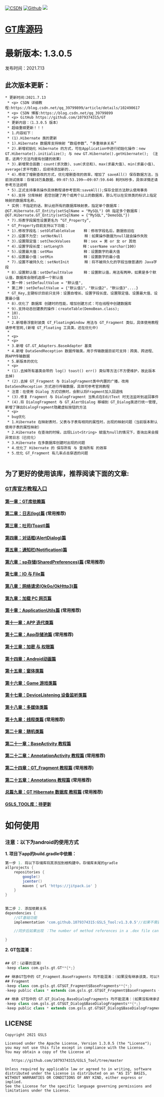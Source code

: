 [![CSDN](https://img.shields.io/badge/Android%20Arsenal-Fragmentation-brightgreen.svg?style=flat)](https://blog.csdn.net/qq_39799899)
[![Github](https://travis-ci.org/YoKeyword/Fragmentation.svg?branch=master)](https://github.com/1079374315)
[![](https://jitpack.io/v/1079374315/GSLS_Tool.svg)](https://jitpack.io/#1079374315/GSLS_Tool)

# [GT库源码](https://github.com/1079374315/GSLS_Tool)

# 最新版本: 1.3.0.5
发布时间：2021.7.13

## 此次版本更新： 
````
* 更新时间:2021.7.13
 * <p> CSDN 详细教程:https://blog.csdn.net/qq_39799899/article/details/102490617
 * <p> CSDN 博客:https://blog.csdn.net/qq_39799899
 * <p> GitHub https://github.com/1079374315/GT
 * 更新内容：（1.3.0.5 版本）
 * 超级重磅更新！！！
 * 1.内容如下：
 * (1).Hibernate 类的更新
 * 1).Hibernate 数据库支持映射 “数组参数”、“多重继承关系”
 * 2).新增初始化 Hibernate 的方式，可在Application中进行初始化操作：new GT.Hibernate().initialize(); 与 new GT.Hibernate().getHibernate(); （注意，这两个方法均是有创建的效果）
 * 3).新增聚合函数：count(求次数)、sum(求总和)、max(求最大值)、min(求最小值)、average(求平均数)，后续待添加新的...
 * 4).修改了增删查改的方式，优化增删查改的效率，增加了 saveAll() 保存数据方法，当前测试效率：存储10万条数据，09:07:53.199——09:07:59.646 耗时6秒多，具体详情还请参考方法说明
 * 5).正式支持事务操作具体教程请参考官网:saveAll();保存全部方法默认使用事务
 * 6).支持 分库映射 若您创建了两个或两个以上的数据库，那么可以在实体类的标识上指定映射的数据库名称，
 * 实例：不指定的话，默认给所有的数据库映射表，指定单个数据库：@GT.Hibernate.GT_Entity(setSqlName = "MySQL") OR 指定多个数据库：@GT.Hibernate.GT_Entity(setSqlName = {"MySQL","DemoSQL"})
 * 7).将表字段属性设置更名为 “GT_Property”,
 * GT_Property目前支持以下功能：
 * 1).修改字段名：setOldTableValue    释：修改字段名后，数据依旧在
 * 2).设置不为空: setNotNull          释：如果操作数据为null就会操作失败
 * 3).设置限定值：setCheckValues      释：sex = 男 or 女 or 其他
 * 4).设置字段长度：setLength         释：userName varchar(100)
 * 5).设置最大值：setMax              释：设置数字的最大值
 * 6).设置最小值：setMin              释：设置数字的最小值
 * 7).设置不被持久化：setNotInit       释：将不被持久化的字段当做普通的 Java字段
 * 8).设置默认值：setDefaultValue     释：设置默认值，用法有两种，如果是多个默认值，数据库会随机选择一个默认值
 * 第一种：setDefaultValue = "默认值",
 * 第二种：setDefaultValue = {"默认值1"，"默认值2"，"默认值3"....}
 * GT_Key,主键标识目前只支持：设置自增长、设置字段长度、设置限定值、设置最大值、设置最小值
 * 8).优化了 数据库 创建时的性能，增加创建方式：可在线程中创建数据库
 * 9).支持动态创建表的操作：createTable(DemoBean.class);
 * 10).
 * 11).
 * 2.新增悬浮窗封装类 GT_FloatingWindow 用法与 GT_Fragment 类似，具体使用教程请参考官网,(新增 GT_Floating 工具类，还在优化中)
 *
 * <p>
 * <p>
 * 3.新增 GT.GT_Adapters.BaseAdapter 基类
 * 4.新增 DataSendReception 数据传输类，用于传输数据目前可支持：跨类、跨进程、跨APP传输数据
 * 5.新版本的优化
 * <p>
 * (1).去掉所有基类自带的 log() toast() err() 类似等方法(不方便维护，故此版本去掉)
 * (2).去掉 GT_Fragment 与 DialogFragment类中内置的广播，改用 DataSendReception 方式进行传输数据，具体可参考官网教程
 * 注意：在使用 Dialog 方式切换时，会默认将Fragment加入回退栈
 * (3).修复 Fragment 与 DialogFragment 当焦点在EditText 时无法监听到返回事件
 * (4).将 DialogFragment 与 GT_AlertDialog 移植到 GT_Dialog类进行统一管理,新增了弹出DialogFragment隐藏虚拟按钮的方法
 * <p>
 * bug优化
 * 1.Hibernate 在映射表时，父表与子表有相同的属性时，出现的映射问题（当前版本默认使用子表的属性映射）
 * 2.Hibernate 在查询的时候，出现List<String> 赋值为null的情况下，查询出来会报异常日志（已优化）
 * 3.Hibernate 在多数据库创建时出现的问题
 * 4.优化了 Hibernate 的 保存所有 与 查询所有 的效率
 * 5.优化 GT_Fragment 有几率点击穿透的问题
 
````

## 为了更好的使用该库，推荐阅读下面的文章:
### [GT库官方教程入口](https://blog.csdn.net/qq_39799899/category_9956339.html)

#### [第一章：GT库依赖篇](https://blog.csdn.net/qq_39799899/article/details/105819914)
#### [第二章：日志(log)篇](https://blog.csdn.net/qq_39799899/article/details/105820384) (常用推荐)
#### [第三章：吐司(Toast)篇](https://blog.csdn.net/qq_39799899/article/details/105845905)
#### [第四章：对话框(AlertDialog)篇](https://blog.csdn.net/qq_39799899/article/details/105846700)
#### [第五章：通知栏(Notification)篇](https://blog.csdn.net/qq_39799899/article/details/105848605)
#### [第六章：sp存储(SharedPreferences)篇](https://blog.csdn.net/qq_39799899/article/details/105849289) (常用推荐)
#### [第七章：IO 与 File篇](https://blog.csdn.net/qq_39799899/article/details/105849346)
#### [第八章：网络请求(OkGo/OkHttp3)篇](https://blog.csdn.net/qq_39799899/article/details/105849520)
#### [第九章：加载 PC 网页篇](https://blog.csdn.net/qq_39799899/article/details/105849651)
#### [第十章：ApplicationUtils篇](https://blog.csdn.net/qq_39799899/article/details/105849722) (常用推荐)
#### [第十一章：APP 迭代类篇](https://blog.csdn.net/qq_39799899/article/details/105850939)
#### [第十二章：App存储池篇](https://blog.csdn.net/qq_39799899/article/details/105851165) (常用推荐)
#### [第十三章：加密 与 权限篇](https://blog.csdn.net/qq_39799899/article/details/105851221)
#### [第十四章：Android动画篇](https://blog.csdn.net/qq_39799899/article/details/105851308)
#### [第十五章：窗体类篇](https://blog.csdn.net/qq_39799899/article/details/105851423)
#### [第十六章：Game 游戏类篇](https://blog.csdn.net/qq_39799899/article/details/105851465)
#### [第十七章：DeviceListening  设备监听类篇](https://blog.csdn.net/qq_39799899/article/details/105851553)
#### [第十八章：多媒体类篇](https://blog.csdn.net/qq_39799899/article/details/105851586)
#### [第十九章：线程类篇](https://blog.csdn.net/qq_39799899/article/details/105851643) (常用推荐)
#### [第二十章：随机类篇](https://blog.csdn.net/qq_39799899/article/details/105851774)
#### [第二十一章：BaseActivity 教程篇](https://blog.csdn.net/qq_39799899/article/details/105867114)
#### [第二十二章：AnnotationActivity 教程篇](https://blog.csdn.net/qq_39799899/article/details/105927908) (常用推荐)
#### [第二十四章：GT_Fragment 教程篇](https://blog.csdn.net/qq_39799899/category_10214456.html) (常用推荐)
#### [第二十五章：Annotations 教程篇](https://blog.csdn.net/qq_39799899/article/details/105929131) (常用推荐)

#### [总篇九章：GT Hibernate 数据库 教程篇](https://blog.csdn.net/qq_39799899/category_9975334.html) (常用推荐)

#### [GSLS_TOOL库：待更新]()

# 如何使用
### 注意：以下为android的使用方式
**1. 项目下app的build.gradle中依赖：**

````gradle
第一步 1. 将以下存储库将其添加到根构建中。存储库末尾的gradle
allprojects {
    repositories {
        google()
        jcenter()
        maven { url 'https://jitpack.io' }
    }
}
	
	
第二步 2. 添加依赖关系
dependencies {
	//GT基础功能
	implementation 'com.github.1079374315:GSLS_Tool:v1.3.0.5'//如果不需要使用全部功能，可以只添加GT基础依赖。

	//同步后如果出现 ：The number of method references in a .dex file cannot exceed 64K. 错误，请参考该篇文章：https://blog.csdn.net/qq_39799899/article/details/102490617

}
````

**2. GT包混淆：**

````gradle

## GT：（必要的混淆）
-keep class com.gsls.gt.GT**{*;}

## 继承GT包中的 GT_Fragment.BaseFragments 均不能混淆：(如果没有继承该类，可以不用混淆)
## Fragment                        
-keep class com.gsls.gt.GT$GT_Fragment$BaseFragments**{*;}
-keep public class * extends com.gsls.gt.GT$GT_Fragment$BaseFragments { *; }

## 继承 GT包中的 GT.GT_Dialog.BaseDialogFragments 均不能混淆：(如果没有继承该类，可以不用混淆)
-keep class com.gsls.gt.GT$GT_Dialog$BaseDialogFragments**{*;}
-keep public class * extends com.gsls.gt.GT$GT_Dialog$BaseDialogFragments { *; }

````


## LICENSE
````
Copyright 2021 GSLS

Licensed under the Apache License, Version 1.3.0.5 (the "License");
you may not use this file except in compliance with the License.
You may obtain a copy of the License at

   https://github.com/1079374315/GSLS_Tool/tree/master

Unless required by applicable law or agreed to in writing, software
distributed under the License is distributed on an "AS IS" BASIS,
WITHOUT WARRANTIES OR CONDITIONS OF ANY KIND, either express or implied.
See the License for the specific language governing permissions and
limitations under the License.
````
